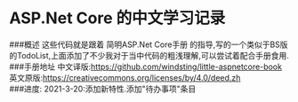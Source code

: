 # ASP.Net Core 的中文学习记录
###概述
这些代码就是跟着 简明ASP.Net Core手册 的指导,写的一个类似于BS版的TodoList,上面添加了不少我对于当中代码的粗浅理解,可以尝试着配合手册食用.<br>
###手册地址
中文译版:https://github.com/windsting/little-aspnetcore-book<br>
英文原版:https://creativecommons.org/licenses/by/4.0/deed.zh<br>
###进度:
2021-3-20:添加新特性.添加"待办事项"条目
